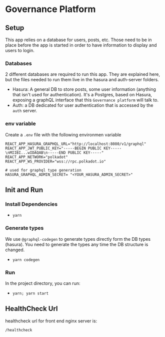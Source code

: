 
# Governance Platform

## Setup

This app relies on a database for users, posts, etc. Those need to be in place before the app is started in order to have information to display and users to login.

### Databases
2 different databases are required to run this app. They are explained here, but the files needed to run them live in the hasura and auth-server folders.
- Hasura: A general DB to store posts, some user information (anything that isn't used for authentication). It's a Postgres, based on Hasura, exposing a graphQL interface that this `Governance platform` will talk to.
- Auth: a DB dedicated for user authentication that is accessed by the `auth` server.

### env variable

Create a `.env` file with the following environmen variable
```
REACT_APP_HASURA_GRAPHQL_URL="http://localhost:8080/v1/graphql"
REACT_APP_JWT_PUBLIC_KEY="-----BEGIN PUBLIC KEY-----\nMIIBI...wIDAQAB\n-----END PUBLIC KEY-----"
REACT_APP_NETWORK="polkadot"
REACT_APP_WS_PROVIDER="wss://rpc.polkadot.io"

# used for graphql type generation
HASURA_GRAPHQL_ADMIN_SECRET= "<YOUR_HASURA_ADMIN_SECRET>"
```

## Init and Run

### Install Dependencies
- `yarn`

### Generate types

We use `@graphql-codegen` to generate types directly form the DB types (hasura). You need to generate the types any time the DB structure is changed.
- `yarn codegen`

### Run
In the project directory, you can run:
- `yarn; yarn start`

## HealthCheck Url

healthcheck url for front end nginx server is:

```
/healthcheck
```
